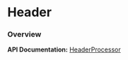 <!--
title: Header
subtitle: Processors
-->

# Header

### Overview

**API Documentation:** [HeaderProcessor](#phpdoc:popover:Codex\Addons\Processors\HeaderProcessor)